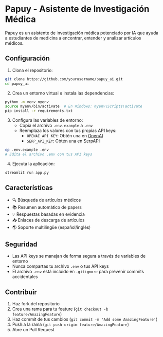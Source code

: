 # Papuy - Asistente de Investigación Médica

Papuy es un asistente de investigación médica potenciado por IA que ayuda a estudiantes de medicina a encontrar, entender y analizar artículos médicos.

## Configuración

1. Clona el repositorio:
```bash
git clone https://github.com/yourusername/papuy_ai.git
cd papuy_ai
```

2. Crea un entorno virtual e instala las dependencias:
```bash
python -m venv myenv
source myenv/bin/activate  # En Windows: myenv\Scripts\activate
pip install -r requirements.txt
```

3. Configura las variables de entorno:
   - Copia el archivo `.env.example` a `.env`
   - Reemplaza los valores con tus propias API keys:
     - `OPENAI_API_KEY`: Obtén una en [OpenAI](https://platform.openai.com)
     - `SERP_API_KEY`: Obtén una en [SerpAPI](https://serpapi.com)

```bash
cp .env.example .env
# Edita el archivo .env con tus API keys
```

4. Ejecuta la aplicación:
```bash
streamlit run app.py
```

## Características

- 🔍 Búsqueda de artículos médicos
- 📚 Resumen automático de papers
- 💡 Respuestas basadas en evidencia
- 📥 Enlaces de descarga de artículos
- 🌎 Soporte multilingüe (español/inglés)

## Seguridad

- Las API keys se manejan de forma segura a través de variables de entorno
- Nunca compartas tu archivo `.env` o tus API keys
- El archivo `.env` está incluido en `.gitignore` para prevenir commits accidentales

## Contribuir

1. Haz fork del repositorio
2. Crea una rama para tu feature (`git checkout -b feature/AmazingFeature`)
3. Haz commit de tus cambios (`git commit -m 'Add some AmazingFeature'`)
4. Push a la rama (`git push origin feature/AmazingFeature`)
5. Abre un Pull Request 